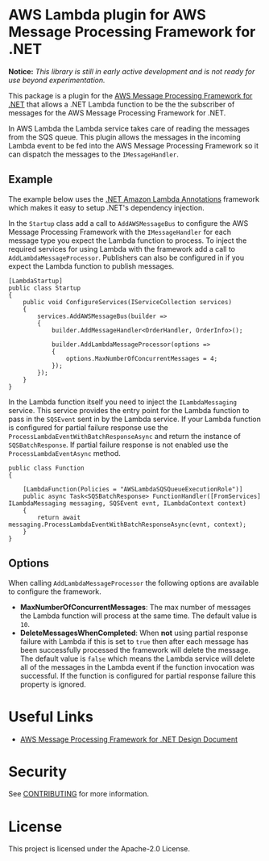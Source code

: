 # AWS Lambda plugin for AWS Message Processing Framework for .NET

**Notice:** *This library is still in early active development and is not ready for use beyond experimentation.*

This package is a plugin for the [AWS Message Processing Framework for .NET](https://github.com/awslabs/aws-dotnet-messaging) that allows a .NET Lambda function
to be the the subscriber of messages for the AWS Message Processing Framework for .NET.

In AWS Lambda the Lambda service takes care of reading the messages from the SQS queue. This plugin allows the messages in the incoming Lambda event to be fed
into the AWS Message Processing Framework so it can dispatch the messages to the `IMessageHandler`.

## Example

The example below uses the [.NET Amazon Lambda Annotations](https://github.com/aws/aws-lambda-dotnet/tree/master/Libraries/src/Amazon.Lambda.Annotations) framework
which makes it easy to setup .NET's dependency injection.

In the `Startup` class add a call to `AddAWSMessageBus` to configure the AWS Message Processing Framework with the `IMessageHandler` for each message type you
expect the Lambda function to process. To inject the required services for using Lambda with the framework add a call to `AddLambdaMessageProcessor`.
Publishers can also be configured in if you expect the Lambda function to publish messages.
```
[LambdaStartup]
public class Startup
{
    public void ConfigureServices(IServiceCollection services)
    {
        services.AddAWSMessageBus(builder =>
        {
            builder.AddMessageHandler<OrderHandler, OrderInfo>();

            builder.AddLambdaMessageProcessor(options =>
            {
                options.MaxNumberOfConcurrentMessages = 4;
            });
        });
    }
}
```

In the Lambda function itself you need to inject the `ILambdaMessaging` service. This service provides the entry point for the Lambda function
to pass in the `SQSEvent` sent in by the Lambda service. If your Lambda function is configured for partial failure response use the
`ProcessLambdaEventWithBatchResponseAsync` and return the instance of `SQSBatchResponse`. If partial failure response is not enabled
use the `ProcessLambdaEventAsync` method.

```
public class Function
{

    [LambdaFunction(Policies = "AWSLambdaSQSQueueExecutionRole")]
    public async Task<SQSBatchResponse> FunctionHandler([FromServices] ILambdaMessaging messaging, SQSEvent evnt, ILambdaContext context)
    {
        return await messaging.ProcessLambdaEventWithBatchResponseAsync(evnt, context);
    }
}
```

## Options
When calling `AddLambdaMessageProcessor` the following options are available to configure the framework.

* **MaxNumberOfConcurrentMessages**: The max number of messages the Lambda function will process at the same time.
The default value is `10`.
* **DeleteMessagesWhenCompleted**: When **not** using partial response failure with Lambda if this is set to `true`
then after each message has been successfully processed the framework will delete the message. The default value is `false`
which means the Lambda service will delete all of the messages in the Lambda event if the function invocation
was successful. If the function is configured for partial response failure this property is ignored.


# Useful Links
* [AWS Message Processing Framework for .NET Design Document](./docs/design/message-processing-framework-design.md)

# Security

See [CONTRIBUTING](CONTRIBUTING.md#security-issue-notifications) for more information.

# License

This project is licensed under the Apache-2.0 License.
